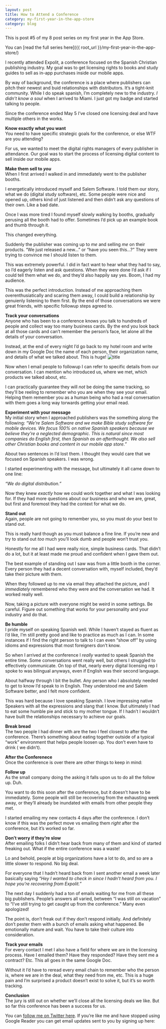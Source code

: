 ```yaml
---
layout: post
title: How to Attend a Conference
category: my-first-year-in-the-app-store
category: blog
---
```


This is post #5 of my 8 post series on my first year in the App Store.

You can [read the full series here]({{ root_url }}/my-first-year-in-the-app-store/)

I recently attended Expolit, a conference focused on the Spanish Christian publishing industry. My goal was to get licensing rights to books and study guides to sell as in-app purchases inside our mobile apps.

By way of background, the conference is a place where publishers can pitch their newest and buid relationships with distributors. It’s a tight-knit community. While I do speak spanish, I’m completely new to the industry. _I didn’t know a soul_ when I arrived to Miami. I just got my badge and started talking to people.

Since the conference ended May 5 I’ve closed one licensing deal and have multiple others in the works.

**Know exactly what you want**  
You need to have specific strategic goals for the conference, or else WTF are you attending?

For us, we wanted to meet the digital rights managers of every publisher in attendance. Our goal was to start the process of licensing digital content to sell inside our mobile apps.

**Make them sell to _you_**  
When I first arrived I walked in and immediately went to the publisher booths.

I energetically introduced myself and Salem Software. I told them our story, what we do (digital study software), etc. Some people were nice and opened up, others kind of just listened and then didn’t ask any questions of their own. Like a bad date.

Once I was more tired I found myself slowly walking by booths, gradually perusing all the booth had to offer. Sometimes I’d pick up an example book and thumb through it.

This changed everything.

Suddenly the publisher was coming up to _me_ and selling _me_ on their products. “We just released a new…” or “have you seen this…?” They were trying to convince me I should listen to them.

This was extremely powerful. I did in fact want to hear what they had to say, so I’d eagerly listen and ask questions. When they were done I’d ask if I could tell them what we do, and they’d also happily say yes. Boom, I had my audience.

This was the perfect introduction. Instead of me approaching them overenthusiatically and scaring them away, I could build a relationship by genuienly listening to them first. By the end of those conversations we were great friends, with specific followup steps agreed to.

**Track your conversations**  
Anyone who has been to a conference knows you talk to hundreds of people and collect way too many business cards. By the end you look back at all those cards and can’t remember the person’s face, let alone all the details of your conversation.

Instead, at the end of every night I’d go back to my hotel room and write down in my Google Doc the name of each person, their organization name, and details of what we talked about. This is huge! ![title][2]

Now when I email people to followup I can refer to specific details from our conversation. I can mention who introduced us, where we met, which products we talked about, etc.

I can practically guarantee they will _not_ be doing the same tracking, so they’ll be reeling to remember who you are when they see your email. Helping them remember you as a human being who had a real conversation with them goes a long way torwards getting your email read.

**Experiment with your message**  
My initial story when I approached publishers was the something along the following: _“We’re Salem Software and we make Bible study software for mobile devices. We focus 100% on native Spanish speakers because we believe they’re a neglected demographic. This is natural since most companies do English first, then Spanish as an afterthought. We also sell other Christian books and content in our mobile app store.”_

About two sentences in I’d lost them. I thought they would care that we focused on Spanish speakers. I was wrong.

I started experimenting with the message, but ultimately it all came down to one line:

_“We do digital distribution.”_

Now they knew _exactly_ how we could work together and what I was looking for. If they had more questions about our business and who we are, great, but first and foremost they had the context for what we do.

**Stand out**  
Again, people are not going to remember you, so you must do your best to stand out.

This is really hard though as you must balance a fine line. If you’re new and try to stand out _too_ much you’ll look dumb and people won’t trust you.

Honestly for me all I had were really nice, simple business cards. That didn’t do a lot, but it at least made me proud and confident when I gave them out.

The best example of standing out I saw was from a little booth in the corner. Every person they had a decent conversation with, myself included, they’d take their picture with them.

When they followed up to me via email they attached the picture, and I _immediately_ remembered who they were and the conversation we had. It worked really well.

Now, taking a picture with everyone might be weird in some settings. Be careful. Figure out something that works for your personality and your industry and do that.

**Be humble**  
I pride myself on speaking Spanish well. While I haven’t stayed as fluent as I’d like, I’m still pretty good and like to practice as much as I can. In some instances if I find the right person to talk to I can even “show off” by using idioms and expressions that most foreigners don’t know.

So when I arrived at the conference I _really_ wanted to speak Spanish the entire time. Some conversations went really well, but others I struggled to effectively communicate. On top of that, nearly every digital licensing rep I spoke to was bilingual anyways, even if English was their second language.

About halfway through I bit the bullet. Any person who I absolutely needed to get to know I’d speak to in English. They understood me and Salem Software better, and I felt more confident.

This was hard because I love speaking Spanish. I love impressing native Speakers with all the expressions and slang that I know. But ultimately I had to eat some humble pie and stick to my mother tongue. If I hadn’t I wouldn’t have built the relationships necessary to achieve our goals.

**Break bread**  
The two people I had dinner with are the two I feel closest to after the conference. There’s something about eating together outside of a typical “work” environment that helps people loosen up. You don’t even have to drink ( we didn’t).

**After the Conferenece**  
Once the conference is over there are other things to keep in mind:

**Follow up**  
As the small company doing the asking it falls upon us to do all the follow up. Duh.

You want to do this soon after the conference, but it doesn’t have to be immediately. Some people will still be recovering from the exhausting week away, or they’ll already be inundated with emails from other people they met.

I started emailing my new contacts 4 days after the conference. I don’t know if this was the perfect move vs emailing them _right_ after the conference, but it’s worked so far.

**Don’t worry if they’re slow**  
After emailing folks I didn’t hear back from many of them and kind of started freaking out. What if the entire conference was a waste!

Lo and behold, people at big organizations have a lot to do, and so are a little slower to respond. No big deal.

For everyone that I hadn’t heard back from I sent another email a week later basically saying _“Hey I wanted to check in since I hadn’t heard from you. I hope you’re recovering from Expolit.”_

The next day I suddenly had a ton of emails waiting for me from all these big publishers. People’s answers all varied, between “I was still on vacation” to “I’ve still trying to get caught up from the conference.” Many even apologized!

The point is, don’t freak out if they don’t respond initially. And definitely don’t pester them with a bunch of emails asking what happened. Be emotionally mature and wait. You have to take their culture into consideration.

**Track your emails**  
For every contact I met I also have a field for where we are in the licensing process. Have I emailed them? Have they responded? Have they sent me a contract? Etc. This all goes in the same Google Doc.

Without it I’d have to reread every email chain to remember who the person is, where we are in the deal, what they need from me, etc. This is a huge pain and I’m surprised a product doesn’t exist to solve it, but it’s so worth tracking.

**Conclusion**  
The jury is still out on whether we’ll close all the licensing deals we like. But so far this conference has been a success for us.

You can [follow me on Twitter here][3]. If you’re like me and have stopped using Google Reader you can get email updates sent to you by signing up here:


   [2]: http://www.trevormckendrick.com/wp-content/uploads/2013/05/Tracker.png
   [3]: https://twitter.com/TrevMcKendrick

  
